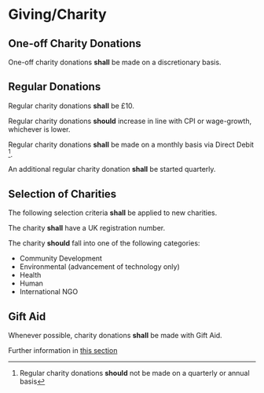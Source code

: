 # Giving/Charity

## One-off Charity Donations

One-off charity donations **shall** be made on a discretionary basis.

## Regular Donations

Regular charity donations **shall** be £10.

Regular charity donations **should** increase in line with CPI or wage-growth, whichever is lower.

Regular charity donations **shall** be made on a monthly basis via Direct Debit [^1].

[^1]: Regular charity donations **should** not be made on a quarterly or annual basis

An additional regular charity donation **shall** be started quarterly.

## Selection of Charities

The following selection criteria **shall** be applied to new charities.

The charity **shall** have a UK registration number.

The charity **should** fall into one of the following categories:

* Community Development
* Environmental (advancement of technology only)
* Health
* Human
* International NGO

## Gift Aid

Whenever possible, charity donations **shall** be made with Gift Aid.

Further information in [this section](/tax/#gift-aid)

